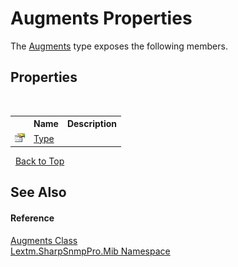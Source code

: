 # Augments Properties
 

The <a href="T_Lextm_SharpSnmpPro_Mib_Augments">Augments</a> type exposes the following members.


## Properties
&nbsp;<table><tr><th></th><th>Name</th><th>Description</th></tr><tr><td>![Public property](media/pubproperty.gif "Public property")</td><td><a href="P_Lextm_SharpSnmpPro_Mib_Augments_Type">Type</a></td><td /></tr></table>&nbsp;
<a href="#augments-properties">Back to Top</a>

## See Also


#### Reference
<a href="T_Lextm_SharpSnmpPro_Mib_Augments">Augments Class</a><br /><a href="N_Lextm_SharpSnmpPro_Mib">Lextm.SharpSnmpPro.Mib Namespace</a><br />